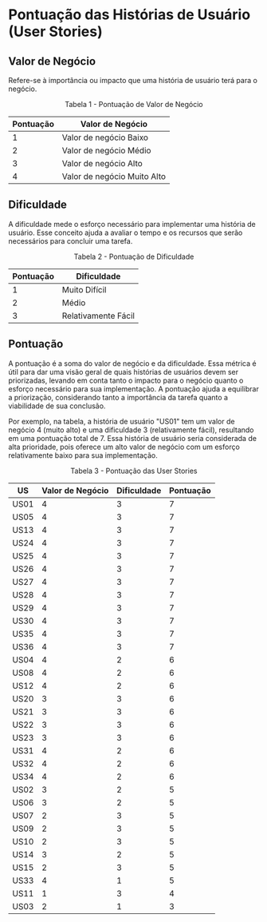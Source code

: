 # Pontuação das Histórias de Usuário (User Stories)


## Valor de Negócio

Refere-se à importância ou impacto que uma história de usuário terá para o negócio.

<center>

Tabela 1 - Pontuação de Valor de Negócio


| Pontuação |             Valor de Negócio              |
|--|--                         |
|1 |Valor de negócio Baixo     |
|2 |Valor de negócio Médio     |
|3 |Valor de negócio Alto      |
|4 |Valor de negócio Muito Alto|

</center>


## Dificuldade

A dificuldade mede o esforço necessário para implementar uma história de usuário. Esse conceito ajuda a avaliar o tempo e os recursos que serão necessários para concluir uma tarefa.

<center>

Tabela 2 - Pontuação de Dificuldade

| Pontuação  |           Dificuldade         |
|--|--                  |
|1 |Muito Difícil       |
|2 |Médio               |
|3 |Relativamente Fácil |

</center>


## Pontuação

A pontuação é a soma do valor de negócio e da dificuldade. Essa métrica é útil para dar uma visão geral de quais histórias de usuários devem ser priorizadas, levando em conta tanto o impacto para o negócio quanto o esforço necessário para sua implementação. A pontuação ajuda a equilibrar a priorização, considerando tanto a importância da tarefa quanto a viabilidade de sua conclusão.

Por exemplo, na tabela, a história de usuário "US01" tem um valor de negócio 4 (muito alto) e uma dificuldade 3 (relativamente fácil), resultando em uma pontuação total de 7. Essa história de usuário seria considerada de alta prioridade, pois oferece um alto valor de negócio com um esforço relativamente baixo para sua implementação.

<center>

Tabela 3 - Pontuação das User Stories


|  US   | Valor de Negócio | Dificuldade | Pontuação |
|-    |-                 |-            |-          |
|US01 | 4                | 3           | 7         |
|US05 | 4                | 3           | 7         |
|US13 | 4                | 3           | 7         |
|US24 | 4                | 3           | 7         |
|US25 | 4                | 3           | 7         |
|US26 | 4                | 3           | 7         |
|US27 | 4                | 3           | 7         |
|US28 | 4                | 3           | 7         |
|US29 | 4                | 3           | 7         |
|US30 | 4                | 3           | 7         |
|US35 | 4                | 3           | 7         |
|US36 | 4                | 3           | 7         |
|US04 | 4                | 2           | 6         |
|US08 | 4                | 2           | 6         |
|US12 | 4                | 2           | 6         |
|US20 | 3                | 3           | 6         |
|US21 | 3                | 3           | 6         |
|US22 | 3                | 3           | 6         |
|US23 | 3                | 3           | 6         |
|US31 | 4                | 2           | 6         |
|US32 | 4                | 2           | 6         |
|US34 | 4                | 2           | 6         |
|US02 | 3                | 2           | 5         |
|US06 | 3                | 2           | 5         |
|US07 | 2                | 3           | 5         |
|US09 | 2                | 3           | 5         |
|US10 | 2                | 3           | 5         |
|US14 | 3                | 2           | 5         |
|US15 | 2                | 3           | 5         |
|US33 | 4                | 1           | 5         |
|US11 | 1                | 3           | 4         |
|US03 | 2                | 1           | 3         |

</center>
